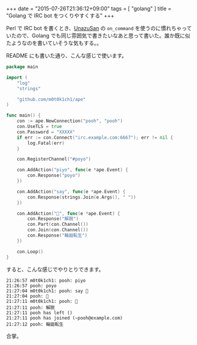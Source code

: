+++
date = "2015-07-26T21:36:12+09:00"
tags = [ "golang" ]
title = "Golang で IRC bot をつくりやすくする"
+++

Perl で IRC bot を書くとき、[UnazuSan](https://github.com/Songmu/p5-UnazuSan) の `on_command` を使うのに慣れちゃっていたので、Golang でも同じ雰囲気で書きたいなあと思って書いた。誰か既に似たようなのを書いていそうな気もする。。

<div class="github-card" data-github="m0t0k1ch1/ape" data-width="300" data-height="150" data-theme="default"></div>
<script src="http://lab.lepture.com/github-cards/widget.js"></script>

<!--more-->

README にも書いた通り、こんな感じで使います。

``` go
package main

import (
	"log"
	"strings"

	"github.com/m0t0k1ch1/ape"
)

func main() {
	con := ape.NewConnection("pooh", "pooh")
	con.UseTLS = true
	con.Password = "XXXXX"
	if err := con.Connect("irc.example.com:6667"); err != nil {
		log.Fatal(err)
	}

	con.RegisterChannel("#poyo")

	con.AddAction("piyo", func(e *ape.Event) {
		con.Response("poyo")
	})

	con.AddAction("say", func(e *ape.Event) {
		con.Response(strings.Join(e.Args(), " "))
	})

	con.AddAction("🙏", func(e *ape.Event) {
		con.Response("解脱")
		con.Part(con.Channel())
		con.Join(con.Channel())
		con.Response("輪廻転生")
	})

	con.Loop()
}
```

すると、こんな感じでやりとりできます。

``` nohighlight
21:26:57 m0t0k1ch1: pooh: piyo
21:26:57 pooh: poyo
21:27:04 m0t0k1ch1: pooh: say 🙏
21:27:04 pooh: 🙏
21:27:11 m0t0k1ch1: pooh: 🙏
21:27:11 pooh: 解脱
21:27:11 pooh has left ()
21:27:11 pooh has joined (~pooh@example.com)
21:27:12 pooh: 輪廻転生
```

合掌。
